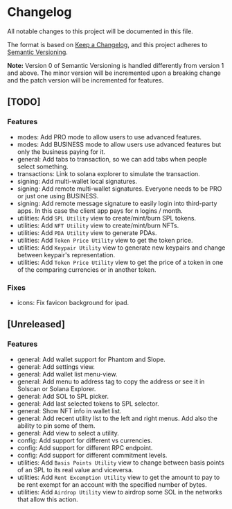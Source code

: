 # Changelog

All notable changes to this project will be documented in this file.

The format is based on [Keep a Changelog](https://keepachangelog.com/en/1.0.0/),
and this project adheres to [Semantic Versioning](https://semver.org/spec/v2.0.0.html).

**Note:** Version 0 of Semantic Versioning is handled differently from version 1 and above.
The minor version will be incremented upon a breaking change and the patch version will be incremented for features.

## [TODO]

### Features

* modes: Add PRO mode to allow users to use advanced features.
* modes: Add BUSINESS mode to allow users use advanced features but only the business paying for it.
* general: Add tabs to transaction, so we can add tabs when people select something.
* transactions: Link to solana explorer to simulate the transaction.
* signing: Add multi-wallet local signatures.
* signing: Add remote multi-wallet signatures. Everyone needs to be PRO or just one using BUSINESS.
* signing: Add remote message signature to easily login into third-party apps. In this case the client app pays for n
  logins / month.
* utilities: Add `SPL Utility` view to create/mint/burn SPL tokens.
* utilities: Add `NFT Utility` view to create/mint/burn NFTs.
* utilities: Add `PDA Utility` view to generate PDAs.
* utilities: Add `Token Price Utility` view to get the token price.
* utilities: Add `Keypair Utility` view to generate new keypairs and change between keypair's representation.
* utilities: Add `Token Price Utility` view to get the price of a token in one of the comparing currencies or in another
  token.

### Fixes

* icons: Fix favicon background for ipad.

## [Unreleased]

### Features

* general: Add wallet support for Phantom and Slope.
* general: Add settings view.
* general: Add wallet list menu-view.
* general: Add menu to address tag to copy the address or see it in Solscan or Solana Explorer.
* general: Add SOL to SPL picker.
* general: Add last selected tokens to SPL selector.
* general: Show NFT info in wallet list.
* general: Add recent utility list to the left and right menus. Add also the ability to pin some of them.
* general: Add view to select a utility.
* config: Add support for different vs currencies.
* config: Add support for different RPC endpoint.
* config: Add support for different commitment levels.
* utilities: Add `Basis Points Utility` view to change between basis points of an SPL to its real value and viceversa.
* utilities: Add `Rent Excemption Utility` view to get the amount to pay to be rent exempt for an account with the
  specified number of bytes.
* utilities: Add `Airdrop Utility` view to airdrop some SOL in the networks that allow this action.
